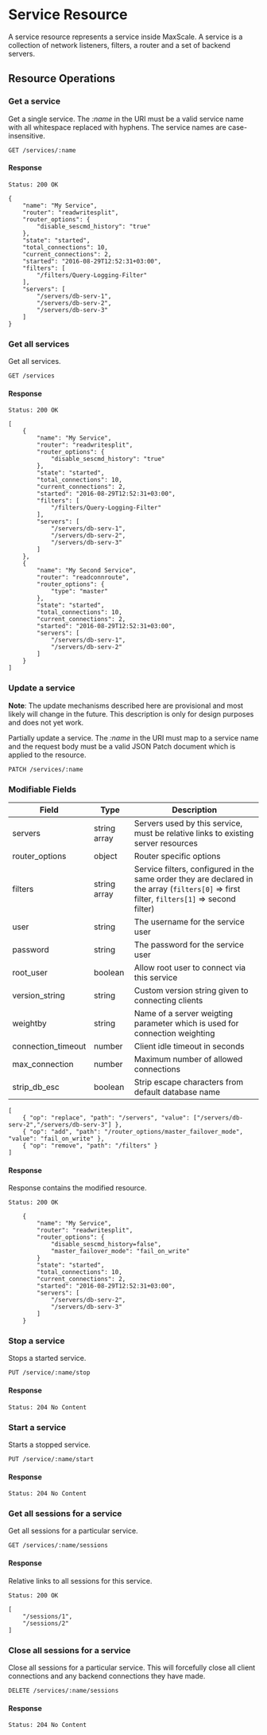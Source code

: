 # Service Resource

A service resource represents a service inside MaxScale. A service is a
collection of network listeners, filters, a router and a set of backend servers.

## Resource Operations

### Get a service

Get a single service. The _:name_ in the URI must be a valid service name with
all whitespace replaced with hyphens. The service names are case-insensitive.

```
GET /services/:name
```

#### Response

```
Status: 200 OK

{
    "name": "My Service",
    "router": "readwritesplit",
    "router_options": {
        "disable_sescmd_history": "true"
    },
    "state": "started",
    "total_connections": 10,
    "current_connections": 2,
    "started": "2016-08-29T12:52:31+03:00",
    "filters": [
        "/filters/Query-Logging-Filter"
    ],
    "servers": [
        "/servers/db-serv-1",
        "/servers/db-serv-2",
        "/servers/db-serv-3"
    ]
}
```

### Get all services

Get all services.

```
GET /services
```

#### Response

```
Status: 200 OK

[
    {
        "name": "My Service",
        "router": "readwritesplit",
        "router_options": {
            "disable_sescmd_history": "true"
        },
        "state": "started",
        "total_connections": 10,
        "current_connections": 2,
        "started": "2016-08-29T12:52:31+03:00",
        "filters": [
            "/filters/Query-Logging-Filter"
        ],
        "servers": [
            "/servers/db-serv-1",
            "/servers/db-serv-2",
            "/servers/db-serv-3"
        ]
    },
    {
        "name": "My Second Service",
        "router": "readconnroute",
        "router_options": {
            "type": "master"
        },
        "state": "started",
        "total_connections": 10,
        "current_connections": 2,
        "started": "2016-08-29T12:52:31+03:00",
        "servers": [
            "/servers/db-serv-1",
            "/servers/db-serv-2"
        ]
    }
]
```

### Update a service

**Note**: The update mechanisms described here are provisional and most likely
  will change in the future. This description is only for design purposes and
  does not yet work.

Partially update a service. The _:name_ in the URI must map to a service name
and the request body must be a valid JSON Patch document which is applied to the
resource.

```
PATCH /services/:name
```

### Modifiable Fields

|Field         |Type        |Description                                        |
|--------------|------------|---------------------------------------------------|
|servers       |string array|Servers used by this service, must be relative links to existing server resources|
|router_options|object      |Router specific options|
|filters       |string array|Service filters, configured in the same order they are declared in the array (`filters[0]` => first filter, `filters[1]` => second filter)|
|user          |string      |The username for the service user|
|password      |string      |The password for the service user|
|root_user     |boolean     |Allow root user to connect via this service|
|version_string|string      |Custom version string given to connecting clients|
|weightby      |string      |Name of a server weigting parameter which is used for connection weighting|
|connection_timeout|number  |Client idle timeout in seconds|
|max_connection|number      |Maximum number of allowed connections|
|strip_db_esc|boolean       |Strip escape characters from default database name|

```
[
    { "op": "replace", "path": "/servers", "value": ["/servers/db-serv-2","/servers/db-serv-3"] },
    { "op": "add", "path": "/router_options/master_failover_mode", "value": "fail_on_write" },
    { "op": "remove", "path": "/filters" }
]
```

#### Response

Response contains the modified resource.

```
Status: 200 OK

    {
        "name": "My Service",
        "router": "readwritesplit",
        "router_options": {
            "disable_sescmd_history=false",
            "master_failover_mode": "fail_on_write"
        }
        "state": "started",
        "total_connections": 10,
        "current_connections": 2,
        "started": "2016-08-29T12:52:31+03:00",
        "servers": [
            "/servers/db-serv-2",
            "/servers/db-serv-3"
        ]
    }
```

### Stop a service

Stops a started service.

```
PUT /service/:name/stop
```

#### Response

```
Status: 204 No Content
```

### Start a service

Starts a stopped service.

```
PUT /service/:name/start
```

#### Response

```
Status: 204 No Content
```

### Get all sessions for a service

Get all sessions for a particular service.

```
GET /services/:name/sessions
```

#### Response

Relative links to all sessions for this service.

```
Status: 200 OK

[
    "/sessions/1",
    "/sessions/2"
]
```

### Close all sessions for a service

Close all sessions for a particular service. This will forcefully close all
client connections and any backend connections they have made.

```
DELETE /services/:name/sessions
```

#### Response

```
Status: 204 No Content
```
